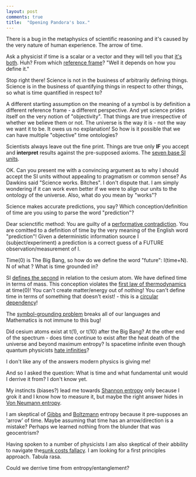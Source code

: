 ```yaml
---
layout: post
comments: true
title:  "Opening Pandora's box."
---
```


There is a bug in the metaphysics of scientific reasoning and it's caused by the very nature of human experience. The arrow of time.

Ask a physicist if time is a scalar or a vector and they will tell you that [it's both](https://en.wikipedia.org/wiki/Problem_of_time). Huh? From which [reference frame](https://en.wikipedia.org/wiki/Frame_of_reference)? "Well it depends on how you define it."

Stop right there! Science is not in the business of arbitrarily defining things.
Science is in the business of quantifying things in respect to other things, so what is time quantified in respect to?

A different starting assumption on the meaning of a symbol is by definition a different reference frame - a different perspective. And yet science prides itself on the very notion of "objectivity". That things are true irrespective of whether we believe them or not. The universe is the way it is - not the way we want it to be. It owes us no explanation! So how is it possible that we can have multiple "objective" time ontologies?

Scientists always leave out the fine print. Things are true only **IF** you accept and **interpret** results against the pre-supposed axioms. The [seven base SI units](https://en.wikipedia.org/wiki/SI_base_unit). 

OK. Can you present me with a convincing argument as to why I should accept the SI units without appealing to pragmatism or common sense? As Dawkins said "Science works. Bitches". I don't dispute that. I am simply wondering if it can work even better if we were to align our units to the ontology of the universe. Also, what do you mean by "works"? 

Science makes accurate predictions, you say? Which conception/definition of time are you using to parse the word "prediction"?

Dear scienctific method: You are guilty of a [performative contradiction](https://en.wikipedia.org/wiki/Performative_contradiction). You are comitted to a definition of time by the very meaning of the English word "prediction"! Given a deterministic information source I (subject/experiment) a prediction is a correct guess of a FUTURE observation/measurement of I.

Time(0) is The Big Bang, so how do we define the word "future": I(time+N). N of what ? What is time grounded in?

SI [defines the second](https://en.wikipedia.org/wiki/SI_base_unit) in relation to the cesium atom. We have defined time in terms of mass. This conception violates the [first law of thermodynamics](https://en.wikipedia.org/wiki/First_law_of_thermodynamics) at time(0)! You can't create matter/energy out of nothing! You can't define time in terms of something that doesn't exist!  - this is a [circular dependency](https://en.wikipedia.org/wiki/Circular_dependency)!

The [symbol-grounding problem](https://en.wikipedia.org/wiki/Symbol_grounding_problem) breaks all of our languages and Mathematics is not immune to this bug! 


Did cesium atoms exist at t(1), or t(10) after the Big Bang? At the other end of the spectrum - does time continue to exist after the heat death of the universe and beyond maximum entropy?
Is spacetime infinite even though quantum physicists [hate infinities](https://en.wikipedia.org/wiki/Renormalization)? 

I don't like any of the answers modern physics is giving me! 

And so I asked the question: What is time and what fundamental unit would I derrive it from? I don't know yet. 

My instincts (biases?) lead me towards [Shannon entropy](https://en.wikipedia.org/wiki/Entropy_(information_theory)) only because I grok it and I know how to measure it, but maybe the right answer hides in [Von Neumann entropy](https://en.wikipedia.org/wiki/Von_Neumann_entropy). 

I am skeptical of [Gibbs](https://en.wikipedia.org/wiki/Entropy_(statistical_thermodynamics)#Gibbs_entropy_formula) and [Boltzmann](https://en.wikipedia.org/wiki/Entropy_(arrow_of_time)) entropy because it pre-supposes an 'arrow' of time. Maybe assuming that time has an arrow/direction is a mistake? Perhaps we learned nothing from the blunder that was geocentrism?

Having spoken to a number of physicists I am also skeptical of their abbility to navigate the[sunk costs fallacy](https://en.wikipedia.org/wiki/Sunk_cost). I am looking for a first principles approach. Tabula rasa.

Could we derrive time from entropy/entanglement?
